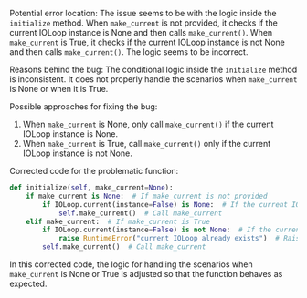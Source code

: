 Potential error location: The issue seems to be with the logic inside the `initialize` method. When `make_current` is not provided, it checks if the current IOLoop instance is None and then calls `make_current()`. When `make_current` is True, it checks if the current IOLoop instance is not None and then calls `make_current()`. The logic seems to be incorrect.

Reasons behind the bug: The conditional logic inside the `initialize` method is inconsistent. It does not properly handle the scenarios when `make_current` is None or when it is True.

Possible approaches for fixing the bug:
1. When `make_current` is None, only call `make_current()` if the current IOLoop instance is None. 
2. When `make_current` is True, call `make_current()` only if the current IOLoop instance is not None.

Corrected code for the problematic function:

```python
def initialize(self, make_current=None):
    if make_current is None:  # If make_current is not provided
        if IOLoop.current(instance=False) is None:  # If the current IOLoop instance is None
            self.make_current()  # Call make_current
    elif make_current:  # If make_current is True
        if IOLoop.current(instance=False) is not None:  # If the current IOLoop instance is not None
            raise RuntimeError("current IOLoop already exists")  # Raise a RuntimeError
        self.make_current()  # Call make_current
```

In this corrected code, the logic for handling the scenarios when `make_current` is None or True is adjusted so that the function behaves as expected.